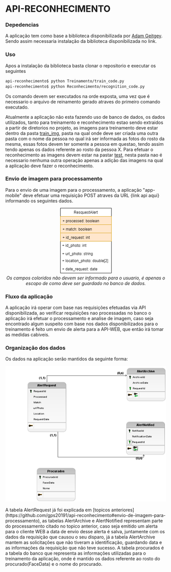 # API-RECONHECIMENTO

### Depedencias
A aplicação tem como base a biblioteca disponibilizada por [Adam Geitgey](https://github.com/ageitgey/face_recognition). Sendo assim necessaria instalação da biblioteca disponibilizada no link.<br>



### Uso
Apos a instalação da biblioteca basta clonar o repositorio e executar os seguintes

```sh
api-reconhecimento$ python Treinamento/train_code.py
api-reconhecimento$ python Reconhecimento/recognition_code.py
```
Os comando devem ser executados na orde exposta, uma vez que é necessario o arquivo de reinamento gerado atraves do primeiro comando executado.<br>

Atualmente a aplicação não esta fazendo uso de banco de dados, os dados  utilizados, tanto para treinamento e reconhecimento estao sendo extraidos a partir de diretorios no projeto, as imagens para treinamento deve estar dentro da pasta [train_img](https://github.com/gps20191/api-reconhecimento/tree/master/train_img), pasta na qual onde deve ser criada uma outra pasta com o nome da pessoa no qual irá ser informada as fotos do rosto da mesma, essas fotos devem ter somente a pessoa em questao, tendo assim tendo apenas os dados referente ao rosto da pessoa X.
Para efetuar o reconhecimento as imagens devem estar na pastar [test](https://github.com/gps20191/api-reconhecimento/tree/master/test), nesta pasta nao é necessario nenhuma outra operação apenas a adição das imagens na qual a aplicação deve fazer o reconhecimento.<br>

### Envio de imagem para processamento
Para o envio de uma imagem para o processamento, a aplicação "app-mobile" deve efetuar uma requisição POST atraves da URL {link api aqui} informando os seguintes dados.<br>
<p align="center">
<img src="https://github.com/gps20191/api-reconhecimento/blob/master/DOC_APP/Imagens/POST_RECEIVE.png"> <br>
<em>Os campos coloridos não devem ser informado para o usuario, é apenas o escopo de como deve ser guardado no banco de dados.</em> 
</p>

### Fluxo da aplicação
A aplicação irá operar com base nas requisições efetuadas via API disponibilizada, ao verificar requisições nao processadas no banco o aplicação irá efetuar o processamento e analise de imagem, caso seja encontrado algum suspeito com base nos dados disponibilizados para o treinamento é feito um envio de alerta para a API-WEB, que então irá tomar as medidas cabiveis.

### Organização dos dados
Os dados na aplicação serão mantidos da seguinte forma:
<p align="center">
<img src="https://github.com/gps20191/api-reconhecimento/blob/master/DOC_APP/Imagens/logic_db.png"> <br>
</p>
A tabela AlertRequest já foi explicada em [topicos anteriores](https://github.com/gps20191/api-reconhecimento#envio-de-imagem-para-processamento), as tabelas AlertArchive e AlertNotified representam parte do processamento citado no topico anterior, caso seja emitido um alerta para o cliente WEB a data de envio desse alerta é salva, juntamente com os dados da requisição que causou o seu disparo, já a tabela AlertArchive mantem as solicitações que não tiveram a identificação, guardando data e as informações da requisição que não teve sucesso. A tabela procurados é a tabela do banco que representa as informações utilizadas para o treinamento da aplicação, onde é mantido os dados referente ao rosto do procurado(FaceData) e o nome do procurado.